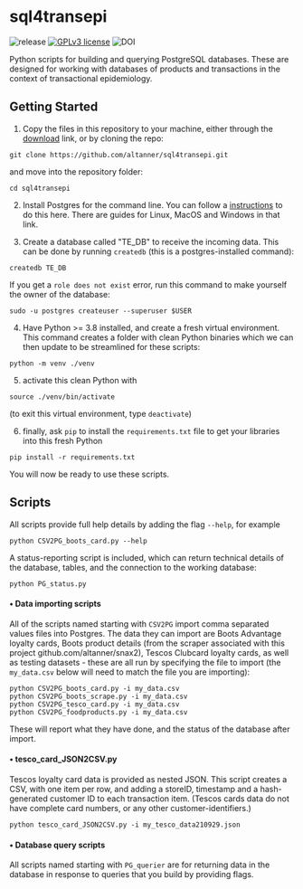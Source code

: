 # sql4transepi

  ![release](https://img.shields.io/badge/release-beta-brightgreen)
  [![GPLv3 license](https://img.shields.io/badge/licence-GPL_v3-blue.svg)](http://perso.crans.org/besson/LICENSE.html)
  ![DOI](https://img.shields.io/badge/DOI-TBC-blue.svg)

Python scripts for building and querying PostgreSQL databases. These are designed for working with databases of products and transactions in the context of transactional epidemiology.

## Getting Started

1. Copy the files in this repository to your machine, either through the [download](https://github.com/altanner/sql4transepi/archive/refs/heads/main.zip) link, or by cloning the repo:

`git clone https://github.com/altanner/sql4transepi.git`

and move into the repository folder:

`cd sql4transepi`

2. Install Postgres for the command line. You can follow a [instructions](https://www.postgresqltutorial.com/install-postgresql/) to do this here. There are guides for Linux, MacOS and Windows in that link.

3. Create a database called "TE_DB" to receive the incoming data. This can be done by running `createdb` (this is a postgres-installed command):

`createdb TE_DB`

If you get a `role does not exist` error, run this command to make yourself the owner of the database:

`sudo -u postgres createuser --superuser $USER`

4. Have Python >= 3.8 installed, and create a fresh virtual environment. This command creates a folder with clean Python binaries which we can then update to be streamlined for these scripts:

`python -m venv ./venv`

5. activate this clean Python with

`source ./venv/bin/activate`

(to exit this virtual environment, type `deactivate`)

6. finally, ask `pip` to install the `requirements.txt` file to get your libraries into this fresh Python

`pip install -r requirements.txt`

You will now be ready to use these scripts.


## Scripts

All scripts provide full help details by adding the flag `--help`, for example

`python CSV2PG_boots_card.py --help`

A status-reporting script is included, which can return technical details of the database, tables, and the connection to the working database:

`python PG_status.py`

#### • Data importing scripts 
All of the scripts named starting with `CSV2PG` import comma separated values files into Postgres. The data they can import are Boots Advantage loyalty cards, Boots product details (from the scraper associated with this project github.com/altanner/snax2), Tescos Clubcard loyalty cards, as well as testing datasets - these are all run by specifying the file to import (the `my_data.csv` below will need to match the file you are importing):

```
python CSV2PG_boots_card.py -i my_data.csv
python CSV2PG_boots_scrape.py -i my_data.csv
python CSV2PG_tesco_card.py -i my_data.csv
python CSV2PG_foodproducts.py -i my_data.csv
```

These will report what they have done, and the status of the database after import.

#### • tesco_card_JSON2CSV.py 
Tescos loyalty card data is provided as nested JSON. This script creates a CSV, with one item per row, and adding a storeID, timestamp and a hash-generated customer ID to each transaction item. (Tescos cards data do not have complete card numbers, or any other customer-identifiers.)

```python tesco_card_JSON2CSV.py -i my_tesco_data210929.json```

#### • Database query scripts 
All scripts named starting with `PG_querier` are for returning data in the database in response to queries that you build by providing flags.



